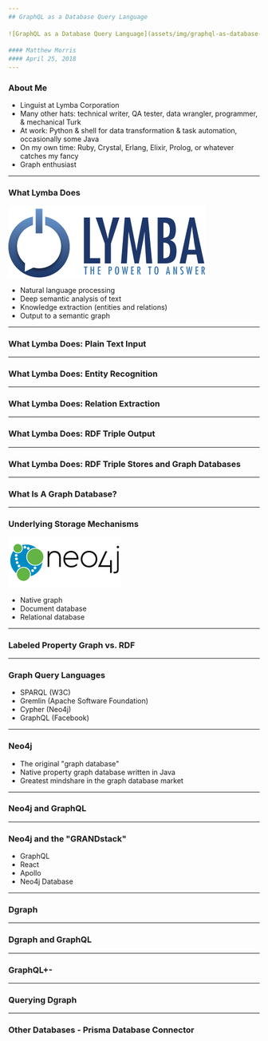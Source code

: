 ```yaml
---
## GraphQL as a Database Query Language

![GraphQL as a Database Query Language](assets/img/graphql-as-database-query-language-alpha.png)

#### Matthew Morris
#### April 25, 2018
---
```

### About Me

* Linguist at Lymba Corporation
* Many other hats: technical writer, QA tester, data wrangler, programmer, & mechanical Turk
* At work: Python & shell for data transformation & task automation, occasionally some Java
* On my own time: Ruby, Crystal, Erlang, Elixir, Prolog, or whatever catches my fancy
* Graph enthusiast 
---
### What Lymba Does 

![Lymba](assets/img/logo--lymba-w400.png)

* Natural language processing
* Deep semantic analysis of text
* Knowledge extraction (entities and relations)
* Output to a semantic graph 
---
### What Lymba Does: Plain Text Input
---
### What Lymba Does: Entity Recognition 
---
### What Lymba Does: Relation Extraction
---
### What Lymba Does: RDF Triple Output
---
### What Lymba Does: RDF Triple Stores and Graph Databases
---
### What Is A Graph Database?
---
### Underlying Storage Mechanisms

![Neo4j](assets/img/neo4j-logo-2015.png)

* Native graph
* Document database
* Relational database
---
### Labeled Property Graph vs. RDF
---
### Graph Query Languages

* SPARQL (W3C)
* Gremlin (Apache Software Foundation)
* Cypher (Neo4j)
* GraphQL (Facebook)
---
### Neo4j



* The original "graph database"
* Native property graph database written in Java
* Greatest mindshare in the graph database market
---
### Neo4j and GraphQL
---
### Neo4j and the "GRANDstack"

* GraphQL
* React
* Apollo
* Neo4j Database
---
### Dgraph
---
### Dgraph and GraphQL
---
### GraphQL+-
---
### Querying Dgraph
---
### Other Databases - Prisma Database Connector

